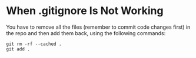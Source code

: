 # When .gitignore Is Not Working

You have to remove all the files (remember to commit code changes first) in the repo and then add them back, using the following commands:

```
git rm -rf --cached .
git add .
```

